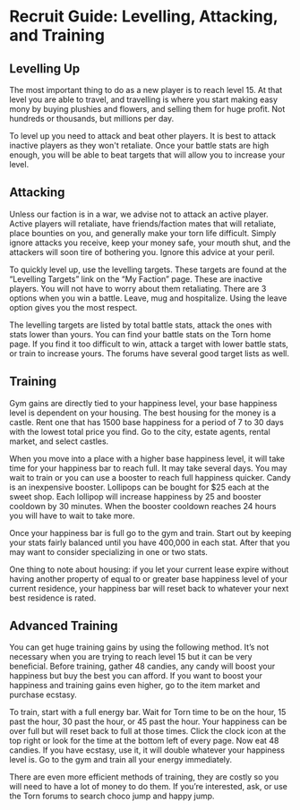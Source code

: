 # Recruit Guide: Levelling, Attacking, and Training


## Levelling Up

The most important thing to do as a new player is to reach level 15. At that level you are able to travel, and travelling is where you start making easy mony by buying plushies and flowers, and selling them for huge profit. Not hundreds or thousands, but millions per day.

To level up you need to attack and beat other players. It is best to attack inactive players as they won't retaliate. Once your battle stats are high enough, you will be able to beat targets that will allow you to increase your level.


## Attacking

Unless our faction is in a war, we advise not to attack an active player. Active players will retaliate, have friends/faction mates that will retaliate, place bounties on you, and generally make your torn life difficult. Simply ignore attacks you receive, keep your money safe, your mouth shut, and the attackers will soon tire of bothering you. Ignore this advice at your peril.

To quickly level up, use the levelling targets. These targets are found at the “Levelling Targets” link on the “My Faction” page. These are inactive players. You will not have to worry about them retaliating. There are 3 options when you win a battle. Leave, mug and hospitalize. Using the leave option gives you the most respect.

The levelling targets are listed by total battle stats, attack the ones with stats lower than yours. You can find your battle stats on the Torn home page. If you find it too difficult to win, attack a target with lower battle stats, or train to increase yours. The forums have several good target lists as well.


## Training

Gym gains are directly tied to your happiness level, your base happiness level is dependent on your housing. The best housing for the money is a castle. Rent one that has 1500 base happiness for a period of 7 to 30 days with the lowest total price you find. Go to the city, estate agents, rental market, and select castles.

When you move into a place with a higher base happiness level, it will take time for your happiness bar to reach full. It may take several days. You may wait to train or you can use a booster to reach full happiness quicker. Candy is an inexpensive booster. Lollipops can be bought for $25 each at the sweet shop. Each lollipop will increase happiness by 25 and booster cooldown by 30 minutes. When the booster cooldown reaches 24 hours you will have to wait to take more.

Once your happiness bar is full go to the gym and train. Start out by keeping your stats fairly balanced until you have 400,000 in each stat. After that you may want to consider specializing in one or two stats.

One thing to note about housing: if you let your current lease expire without having another property of equal to or greater base happiness level of your current residence, your happiness bar will reset back to whatever your next best residence is rated.


## Advanced Training

You can get huge training gains by using the following method. It’s not necessary when you are trying to reach level 15 but it can be very beneficial.
Before training, gather 48 candies, any candy will boost your happiness but buy the best you can afford. If you want to boost your happiness and training gains even higher, go to the item market and purchase ecstasy.

To train, start with a full energy bar. Wait for Torn time to be on the hour, 15 past the hour, 30 past the hour, or 45 past the hour. Your happiness can be over full but will reset back to full at those times. Click the clock icon at the top right or look for the time at the bottom left of every page.  Now eat 48 candies. If you have ecstasy, use it, it will double whatever your happiness level is. Go to the gym and train all your energy immediately.

There are even more efficient methods of training, they are costly so you will need to have a lot of money to do them. If you’re interested, ask, or use the Torn forums to search choco jump and happy jump.

